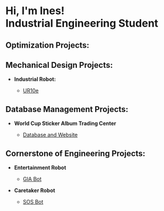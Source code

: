 <h1> Hi, I'm Ines! <br/> Industrial Engineering Student </h1>

<h2> Optimization Projects: </h2>

<h2> Mechanical Design Projects: </h2>

- <b>Industrial Robot: </b>

  -  [UR10e](https://github.com/ines-sereno/UR10)

<h2> Database Management Projects: </h2>

- <b>World Cup Sticker Album Trading Center</b>

  -  [Database and Website](https://github.com/ines-sereno/WorldCupStickers)

<h2> Cornerstone of Engineering Projects: </h2>

- <b>Entertainment Robot</b>
  -  [GIA Bot](https://github.com/ines-sereno/EntertainmentRobot)

- <b>Caretaker Robot </b>
  -  [SOS Bot](https://github.com/ines-sereno/HomeHealthRobot)


